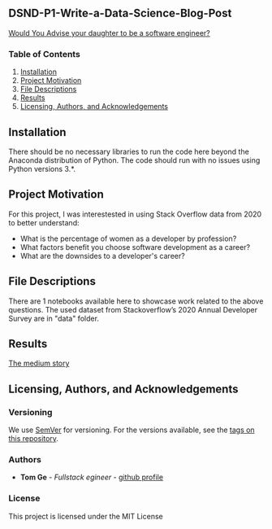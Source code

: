 ## DSND-P1-Write-a-Data-Science-Blog-Post
[Would You Advise your daughter to be a software engineer?](https://www.linkedin.com/pulse/would-you-advise-your-daughter-software-engineer-tom-ge/?trackingId=PIBPrg%2BrR1utrnNDTjFDzQ%3D%3D)
### Table of Contents

1. [Installation](#installation)
2. [Project Motivation](#motivation)
3. [File Descriptions](#files)
4. [Results](#results)
5. [Licensing, Authors, and Acknowledgements](#licensing)

## Installation <a name="installation"></a>

There should be no necessary libraries to run the code here beyond the Anaconda distribution of Python.  The code should run with no issues using Python versions 3.*.

## Project Motivation<a name="motivation"></a>

For this project, I was interestested in using Stack Overflow data from 2020 to better understand:

- What is the percentage of women as a developer by profession?
- What factors benefit you choose software development as a career?
- What are the downsides to a developer's career?

## File Descriptions <a name="files"></a>

There are 1 notebooks available here to showcase work related to the above questions.  The used dataset from Stackoverflow’s 2020 Annual Developer Survey are in "data" folder.

## Results <a name="results"></a>
[The medium story](https://medium.com/@tomgtbst/would-you-advise-your-daughter-to-be-a-software-engineer-d7ca9e53370a)

## Licensing, Authors, and Acknowledgements <a name="licensing"></a>

### Versioning

We use [SemVer](http://semver.org/) for versioning. For the versions available, see the [tags on this repository](https://github.com/your/project/tags).

### Authors

* **Tom Ge** - *Fullstack egineer* - [github profile](https://github.com/tomgtqq)

### License

This project is licensed under the MIT License
